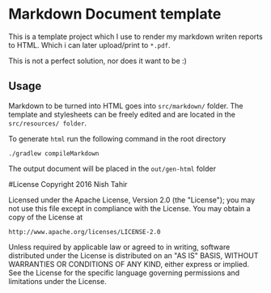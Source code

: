 # Markdown Document template
This is a template project which I use to render my markdown writen reports
to HTML. Which i can later upload/print to `*.pdf`.

This is not a perfect solution, nor does it want to be :)

## Usage
Markdown to be turned into HTML goes into `src/markdown/` folder. The template and
stylesheets can be freely edited and are located in the `src/resources/ folder`.

To generate `html` run the following command in the root directory

```
./gradlew compileMarkdown
```

The output document will be placed in the `out/gen-html` folder

#License
Copyright 2016 Nish Tahir

Licensed under the Apache License, Version 2.0 (the "License");
you may not use this file except in compliance with the License.
You may obtain a copy of the License at

    http://www.apache.org/licenses/LICENSE-2.0

Unless required by applicable law or agreed to in writing, software
distributed under the License is distributed on an "AS IS" BASIS,
WITHOUT WARRANTIES OR CONDITIONS OF ANY KIND, either express or implied.
See the License for the specific language governing permissions and
limitations under the License.
